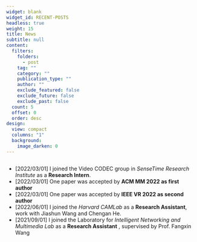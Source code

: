 ```yaml
---
widget: blank
widget_id: RECENT-POSTS
headless: true
weight: 15
title: News
subtitle: null
content:
  filters:
    folders:
      - post
    tag: ""
    category: ""
    publication_type: ""
    author: ""
    exclude_featured: false
    exclude_future: false
    exclude_past: false
  count: 5
  offset: 0
  order: desc
design:
  view: compact
  columns: "1"
  background:
    image_darken: 0
---
```

<div style="overflow-y: auto; max-height:250px; ">
<ul>
<li>
[2022/03/01]  I joined the Video CODEC group in <span style="font-style: italic;">SenseTime Research Institute</span> as a <span style="font-weight: bold;">Research Intern</span>.
</li>
<li>
[2022/03/01]  One paper was accepted by <span style="font-weight: bold;">ACM MM 2022 as first author</span>
</li>
<li>
[2022/03/01]  One paper was accepted by <span style="font-weight: bold;">IEEE VR 2022 as second author</span>
</li>
<li>
[2022/06/01] I joined the <span style="font-style: italic;">Harvard CAMLab</span> as a <span style="font-weight: bold;">Research Assistant</span>, work with Jiashun Wang and Chengan He.
</li>
<li>
[2021/09/01] I joined the Laboratory for <span style="font-style: italic;">Intelligent Networking and Multimedia Lab</span> as a <span style="font-weight: bold;">Research Assistant</span> , supervised by Prof. Fangxin Wang
</li>
</ul>
</div>